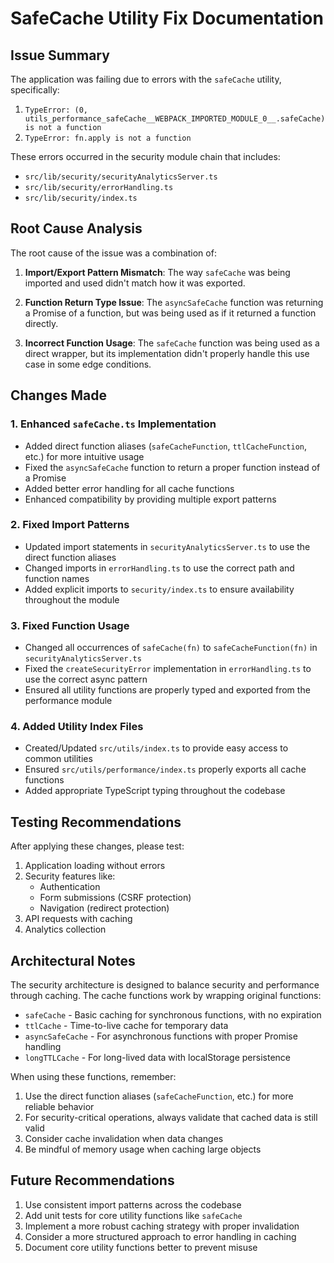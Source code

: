 # SafeCache Utility Fix Documentation

## Issue Summary

The application was failing due to errors with the `safeCache` utility, specifically:

1. `TypeError: (0, utils_performance_safeCache__WEBPACK_IMPORTED_MODULE_0__.safeCache) is not a function`
2. `TypeError: fn.apply is not a function`

These errors occurred in the security module chain that includes:
- `src/lib/security/securityAnalyticsServer.ts`
- `src/lib/security/errorHandling.ts`
- `src/lib/security/index.ts`

## Root Cause Analysis

The root cause of the issue was a combination of:

1. **Import/Export Pattern Mismatch**: The way `safeCache` was being imported and used didn't match how it was exported.

2. **Function Return Type Issue**: The `asyncSafeCache` function was returning a Promise of a function, but was being used as if it returned a function directly.

3. **Incorrect Function Usage**: The `safeCache` function was being used as a direct wrapper, but its implementation didn't properly handle this use case in some edge conditions.

## Changes Made

### 1. Enhanced `safeCache.ts` Implementation

- Added direct function aliases (`safeCacheFunction`, `ttlCacheFunction`, etc.) for more intuitive usage
- Fixed the `asyncSafeCache` function to return a proper function instead of a Promise
- Added better error handling for all cache functions
- Enhanced compatibility by providing multiple export patterns

### 2. Fixed Import Patterns

- Updated import statements in `securityAnalyticsServer.ts` to use the direct function aliases
- Changed imports in `errorHandling.ts` to use the correct path and function names
- Added explicit imports to `security/index.ts` to ensure availability throughout the module

### 3. Fixed Function Usage

- Changed all occurrences of `safeCache(fn)` to `safeCacheFunction(fn)` in `securityAnalyticsServer.ts`
- Fixed the `createSecurityError` implementation in `errorHandling.ts` to use the correct async pattern
- Ensured all utility functions are properly typed and exported from the performance module

### 4. Added Utility Index Files

- Created/Updated `src/utils/index.ts` to provide easy access to common utilities
- Ensured `src/utils/performance/index.ts` properly exports all cache functions
- Added appropriate TypeScript typing throughout the codebase

## Testing Recommendations

After applying these changes, please test:

1. Application loading without errors
2. Security features like:
   - Authentication
   - Form submissions (CSRF protection)
   - Navigation (redirect protection)
3. API requests with caching
4. Analytics collection

## Architectural Notes

The security architecture is designed to balance security and performance through caching. The cache functions work by wrapping original functions:

- `safeCache` - Basic caching for synchronous functions, with no expiration
- `ttlCache` - Time-to-live cache for temporary data
- `asyncSafeCache` - For asynchronous functions with proper Promise handling
- `longTTLCache` - For long-lived data with localStorage persistence

When using these functions, remember:
1. Use the direct function aliases (`safeCacheFunction`, etc.) for more reliable behavior
2. For security-critical operations, always validate that cached data is still valid
3. Consider cache invalidation when data changes
4. Be mindful of memory usage when caching large objects

## Future Recommendations

1. Use consistent import patterns across the codebase
2. Add unit tests for core utility functions like `safeCache`
3. Implement a more robust caching strategy with proper invalidation
4. Consider a more structured approach to error handling in caching
5. Document core utility functions better to prevent misuse